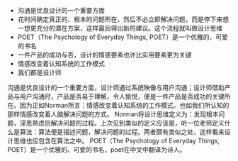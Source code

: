 - 沟通是优良设计的一个重要方面
- 花时间确定真正的、根本的问题所在，然后不必立即解决问题，而是停下来想一想更充分的潜在方案，这样最后得出新的建议。这个流程就叫做设计思维
- POET（The Psychology of Everyday Things, POET）是一个优雅的、可爱的书名
- 一件产品的成功与否，设计的情感要素也许比实用要素更为关键
- 情感改变着认知系统的工作模式
- 我们都是设计师

沟通是优良设计的一个重要方面，设计师通过系统映像与用户沟通；设计师借助产品与用户沟通时，产品是否易于理解，令人愉悦，便是一件产品是否成功的关键所在。因为正如Norman所言：情感改变着认知系统的工作模式。也如我们所认知的那样情感改变着人脑解决问题的方式。
Norman将设计思维定义为：发现根本问题，深思熟虑后解决问题的过程。上次见到类似的定义应该是，听一位老师定义什么是算法：算法便是描述问题，解决问题的过程。两者颇有类似之处，这样看来设计思维也应包含在算法之中。
POET（The Psychology of Everyday Things, POET）是一个优雅的、可爱的书名，poet在中文中翻译为诗人。